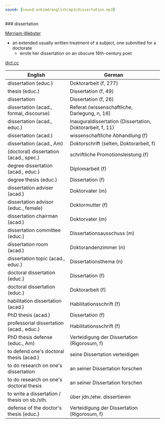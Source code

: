 ```yaml
---
sound: [sound:ankimd/english/mp3/dissertation.mp3]
---
```


\### dissertation

[Merriam-Webster](https://www.merriam-webster.com/dictionary/dissertation)

- an extended usually written treatment of a subject, one submitted for a doctorate
    - wrote her dissertation on an obscure 16th-century poet

[dict.cc](https://www.dict.cc/dissertation)

| English        | German       |
| -------------- | ------------ |
| dissertation (educ.) | Doktorarbeit (f, 277) |
| thesis (educ.) | Dissertation (f, 49) |
| dissertation | Dissertation (f, 26) |
| dissertation (acad., formal, discourse) | Referat (wissenschaftliche, Darlegung, n, 16) |
| dissertation (acad., educ.) | Inauguraldissertation (Dissertation, Doktorarbeit, f, 11) |
| dissertation (acad.) | wissenschaftliche Abhandlung (f) |
| dissertation (acad., Am) | Doktorschrift (selten, Doktorarbeit, f) |
| (doctoral) dissertation (acad., spec.) | schriftliche Promotionsleistung (f) |
| degree dissertation (acad., educ.) | Diplomarbeit (f) |
| degree thesis (educ.) | Dissertation (f) |
| dissertation adviser (acad.) | Doktorvater (m) |
| dissertation advisor (educ., female) | Doktormutter (f) |
| dissertation chairman (acad.) | Doktorvater (m) |
| dissertation committee (educ.) | Dissertationsausschuss (m) |
| dissertation room (acad.) | Doktorandenzimmer (n) |
| dissertation topic (acad., educ.) | Dissertationsthema (n) |
| doctoral dissertation (educ.) | Dissertation (f) |
| doctoral dissertation (educ.) | Doktorarbeit (f) |
| habilitation dissertation (acad.) | Habilitationsschrift (f) |
| PhD thesis (acad.) | Dissertation (f) |
| professorial dissertation (acad., educ.) | Habilitationsschrift (f) |
| PhD thesis defense (educ., Am) | Verteidigung der Dissertation (Rigorosum, f) |
| to defend one's doctoral thesis (acad.) | seine Dissertation verteidigen |
| to do research on one's dissertation | an seiner Dissertation forschen |
| to do research on one's doctoral thesis | an seiner Dissertation forschen |
| to write a dissertation / thesis on sb./sth. | über jdn./etw. dissertieren |
| defense of the doctor's thesis (educ.) | Verteidigung der Dissertation (Rigorosum, f) |
